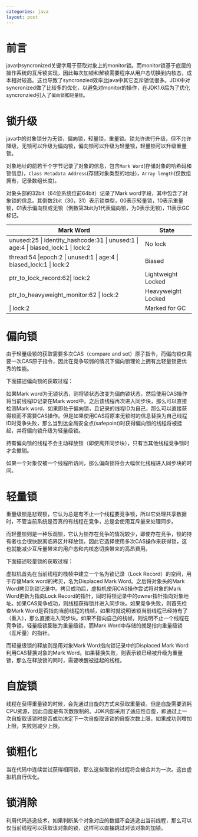 ```yaml
---
categories: java
layout: post
---
```


# 前言

java中syncronized关键字用于获取对象上的monitor锁。而monitor锁基于底层的操作系统的互斥锁实现，因此每次加锁和解锁需要程序从用户态切换到内核态，成本相对较高。这也导致了syncronzied效率比java中其它互斥锁低很多。JDK中对syncronized做了比较多的优化，以避免对monitor的操作，在JDK1.6后为了优化syncronzied引入了`偏向锁`和`轻量锁`。

# 锁升级

java中的对象锁分为无锁，偏向锁，轻量锁，重量锁。锁允许进行升级，但不允许降级，无锁可以升级为偏向锁，偏向锁可以升级为轻量锁，轻量锁可以升级重量锁。

对象地址的前若干个字节记录了对象的信息，包含`Mark Word`(存储对象的哈希码和锁信息)，`Class Metadata Address`(存储对象类型的地址)，`Array length`(仅数组拥有，记录数组长度)。

对象头部的32bit（64位系统位前64bit）记录了Mark word字段，其中包含了对象锁的信息。其倒数2bit（30，31）表示锁类型，00表示轻量锁，10表示重量锁，01表示偏向锁或无锁（倒数第3bit为1代表偏向锁，为0表示无锁)，11表示GC标记。

| Mark Word                                                    | State              |
| ------------------------------------------------------------ | ------------------ |
| unused:25 \| identity_hashcode:31 \| unused:1 \| age:4 \| biased_lock:1 \| lock:2 | No lock            |
| thread:54 \|epoch:2 \| unused:1 \| age:4 \| biased_lock:1 \| lock:2 | Biased             |
| ptr_to_lock_record:62\| lock:2                               | Lightweight Locked |
| ptr_to_heavyweight_monitor:62 \| lock:2                      | Heavyweight Locked |
| \| lock:2                                                    | Marked for GC      |

# 偏向锁

由于轻量级锁的获取需要多次CAS（compare and set）原子指令，而偏向锁仅需要一次CAS原子指令，因此在竞争较弱的情况下偏向锁理论上拥有比轻量锁更优秀的性能。

下面描述偏向锁的获取过程：

如果Mark word为无锁状态，则将锁状态改变为偏向锁状态，然后使用CAS操作将当前线程ID记录在Mark word中。之后该线程再次进入同步块，那么可以直接检测Mark word，如果即处于偏向锁，且记录的线程ID为自己，那么可以直接获得锁而不需要CAS操作。但是如果使用CAS将原来无锁时的信息替换为自己线程ID时竞争失败，那么当到达全局安全点(safepoint)时获得偏向锁的线程将被挂起，并将偏向锁升级为轻量级锁。

持有偏向锁的线程不会主动释放锁（即使离开同步块），只有当其他线程竞争锁时才会撤销。

如果一个对象仅被一个线程所访问，那么偏向锁将会大幅优化线程进入同步块的时间。

# 轻量锁

重量级锁是悲观锁，它认为总是有不止一个线程要竞争锁，所以它处理共享数据时，不管当前系统是否真的有线程在竞争，总是会使用互斥量来处理同步。

而轻量锁则是一种乐观锁，它认为锁存在竞争的情况较少，即使存在竞争，锁的持有者也会很快脱离临界区并释放锁。因此它选择使用多次CAS操作来获得锁，这也就能减少互斥量带来的用户态和内核态切换带来的高昂费用。

下面描述轻量锁的获取过程：

虚拟机首先在当前线程的栈帧中建立一个名为锁记录（Lock Record）的空间，用于存储Mark word的拷贝，名为Displaced Mark Word。之后将对象头的Mark Word拷贝到锁记录中。拷贝成功后，虚拟机使用CAS操作尝试将对象的Mark Word更新为指向Lock Record的指针，同时将锁记录中的owner指针指向对象地址。如果CAS竞争成功，则线程获得锁并进入同步块。如果竞争失败，则首先检查Mark Word是否指向当前线程的栈帧，如果时就说明该锁当前线程已经持有了（重入），那么直接进入同步块。如果不指向自己的栈帧，则说明不止一个线程在竞争锁，轻量级锁膨胀为重量级锁，而Mark Word中存储的就是指向重量级锁（互斥量）的指针。

而轻量级锁的释放则是用对象Mark Word指向锁记录中的Displaced Mark Word利用CAS替换对象的Mark Word。如果替换失败，则表示锁已经被升级为重量锁，那么在释放锁的同时，需要唤醒被挂起的线程。

# 自旋锁

线程在获得重量锁的时候，会先通过自旋的方式来获取重量锁。但是自旋需要消耗CPU资源，因此自旋是有次数限制的。JDK内部采用了适应性自旋，即通过上一次自旋取该锁时是否成功决定下一次自旋取该锁的自旋次数上限，如果成功则增加上限，失败则减少上限。

# 锁粗化

当在代码中连续尝试获得相同锁，那么这些取锁的过程将会被合并为一次。这由虚拟机自行优化。

# 锁消除

利用代码逃逸技术，如果判断某个对象对应的数据不会逃逸出当前线程，那么可以仅当前线程可以获取该对象的锁，这样可以直接跳过对该对象的加锁。